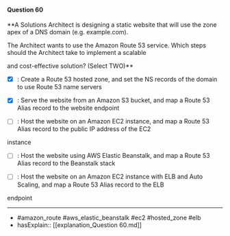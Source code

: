 #### Question  60

**A Solutions Architect is designing a static website that will use the zone apex of a DNS domain (e.g. example.com).

The Architect wants to use the Amazon Route 53 service. Which steps should the Architect take to implement a scalable

and cost-effective solution? (Select TWO)**

- [x] :  Create a Route 53 hosted zone, and set the NS records of the domain to use Route 53 name servers

- [x] :  Serve the website from an Amazon S3 bucket, and map a Route 53 Alias record to the website endpoint

- [ ] :  Host the website on an Amazon EC2 instance, and map a Route 53 Alias record to the public IP address of the EC2

instance

- [ ] :  Host the website using AWS Elastic Beanstalk, and map a Route 53 Alias record to the Beanstalk stack

- [ ] :  Host the website on an Amazon EC2 instance with ELB and Auto Scaling, and map a Route 53 Alias record to the ELB

endpoint

----

- #amazon_route #aws_elastic_beanstalk #ec2 #hosted_zone #elb
- hasExplain:: [[explanation_Question  60.md]]
